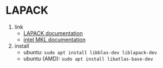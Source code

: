 # LAPACK

1. link
   * [LAPACK documentation](http://www.netlib.org/lapack/explore-html/)
   * [intel MKL documentation](https://software.intel.com/content/www/us/en/develop/documentation/mkl-developer-reference-c/top/overview.html)
2. install
   * ubuntu: `sudo apt install libblas-dev liblapack-dev`
   * ubuntu (AMD): `sudo apt install libatlas-base-dev`
